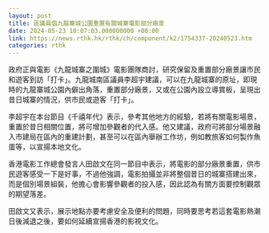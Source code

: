 ```yaml
---
layout: post
title: 區議員倡九龍寨城公園重置有關城寨電影部分廠景　
date: 2024-05-23 10:07:03.000000000 +08:00
link: https://news.rthk.hk/rthk/ch/component/k2/1754337-20240523.htm
categories: rthk
---
```


政府正與電影《九龍城寨之圍城》電影團隊商討，研究保留及重置部分廠景讓市民和遊客到訪「打卡」。九龍城南區議員李超宇建議，可以在九龍城寨的原址，即現時的九龍寨城公園內僻出角落，重置部分廠景，又或在公園內設立導賞板，呈現出昔日城寨的情況，供市民或遊客「打卡」。

李超宇在本台節目《千禧年代》表示，參考其他地方的經驗，若將有關電影場景，重置於昔日相關位置，將可增加參觀者的代入感。他又建議，政府可將部分場景融入市建局在區內的重建計劃，甚至可以在區內舉辦工作坊，例如教旅客如何製作魚蛋等，以宣揚本地文化。

香港電影工作總會發言人田啟文在同一節目中表示，將電影的部分廠景重置，供市民遊客感受一下是好事，不過他強調，電影拍攝並非將整個昔日的城寨搭建出來，而是個別場景組裝，他擔心會影響參觀者的投入感，因此認為有關方面要控制觀眾的期望落差。

田啟文又表示，展示地點亦要考慮安全及便利的問題，同時要思考若這套電影熱潮日後減退之後，要如何延續宣揚香港的影視文化。
